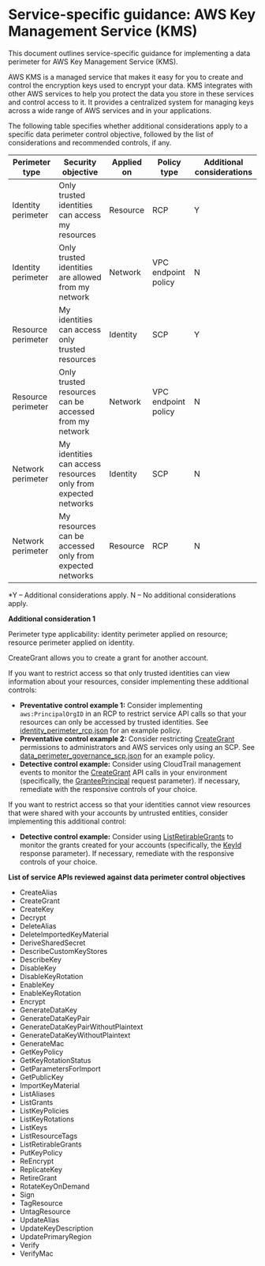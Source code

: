
# Service-specific guidance: AWS Key Management Service (KMS)


This document outlines service-specific guidance for implementing a data perimeter for AWS Key Management Service (KMS). 

AWS KMS is a managed service that makes it easy for you to create and control the encryption keys used to encrypt your data. KMS integrates with other AWS services to help you protect the data you store in these services and control access to it. It provides a centralized system for managing keys across a wide range of AWS services and in your applications.


The following table specifies whether additional considerations apply to a specific data perimeter control objective, followed by the list of considerations and recommended controls, if any.

| Perimeter type | Security objective | Applied on | Policy type | Additional considerations |
|----------------|-------------------|------------|-------------|------------------------|
| Identity perimeter | Only trusted identities can access my resources | Resource | RCP | Y |
| Identity perimeter | Only trusted identities are allowed from my network | Network | VPC endpoint policy | N |
| Resource perimeter | My identities can access only trusted resources | Identity | SCP | Y |
| Resource perimeter | Only trusted resources can be accessed from my network | Network | VPC endpoint policy | N |
| Network perimeter | My identities can access resources only from expected networks | Identity | SCP | N |
| Network perimeter | My resources can be accessed only from expected networks | Resource | RCP | N |

*Y – Additional considerations apply. N – No additional considerations apply.
 



**Additional consideration 1**

Perimeter type applicability: identity perimeter applied on resource; resource perimeter applied on identity.
        
CreateGrant allows you to create a grant for another account.

If you want to restrict access so that only trusted identities can view information about your resources, consider implementing these additional controls:

* **Preventative control example 1:** Consider implementing `aws:PrincipalOrgID` in an RCP to restrict service API calls so that your resources can only be accessed by trusted identities. See [identity_perimeter_rcp.json](https://github.com/aws-samples/data-perimeter-policy-examples/blob/main/resource_control_policies/identity_perimeter_rcp.json) for an example policy.
* **Preventative control example 2:** Consider restricting [CreateGrant](https://docs.aws.amazon.com/kms/latest/APIReference/API_CreateGrant.html) permissions to administrators and AWS services only using an SCP. See [data_perimeter_governance_scp.json](https://github.com/aws-samples/data-perimeter-policy-examples/blob/main/service_control_policies/data_perimeter_governance_scp.json) for an example policy.
* **Detective control example:** Consider using CloudTrail management events to monitor the [CreateGrant](https://docs.aws.amazon.com/kms/latest/APIReference/API_CreateGrant.html) API calls in your environment (specifically, the [GranteePrincipal](https://docs.aws.amazon.com/kms/latest/APIReference/API_CreateGrant.html#KMS-CreateGrant-request-GranteePrincipal) request parameter). If necessary, remediate with the responsive controls of your choice.

If you want to restrict access so that your identities cannot view resources that were shared with your accounts by untrusted entities, consider implementing this additional control:

* **Detective control example:** Consider using [ListRetirableGrants](https://docs.aws.amazon.com/kms/latest/APIReference/API_ListRetirableGrants.html) to monitor the grants created for your accounts (specifically, the [KeyId](https://docs.aws.amazon.com/kms/latest/APIReference/API_ListRetirableGrants.html#API_ListRetirableGrants_ResponseSyntax) response parameter). If necessary, remediate with the responsive controls of your choice.





**List of service APIs reviewed against data perimeter control objectives**

* CreateAlias
* CreateGrant
* CreateKey
* Decrypt
* DeleteAlias
* DeleteImportedKeyMaterial
* DeriveSharedSecret
* DescribeCustomKeyStores
* DescribeKey
* DisableKey
* DisableKeyRotation
* EnableKey
* EnableKeyRotation
* Encrypt
* GenerateDataKey
* GenerateDataKeyPair
* GenerateDataKeyPairWithoutPlaintext
* GenerateDataKeyWithoutPlaintext
* GenerateMac
* GetKeyPolicy
* GetKeyRotationStatus
* GetParametersForImport
* GetPublicKey
* ImportKeyMaterial
* ListAliases
* ListGrants
* ListKeyPolicies
* ListKeyRotations
* ListKeys
* ListResourceTags
* ListRetirableGrants
* PutKeyPolicy
* ReEncrypt
* ReplicateKey
* RetireGrant
* RotateKeyOnDemand
* Sign
* TagResource
* UntagResource
* UpdateAlias
* UpdateKeyDescription
* UpdatePrimaryRegion
* Verify
* VerifyMac